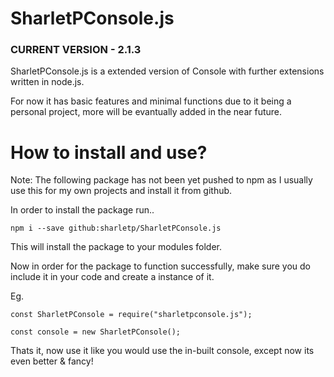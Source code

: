 # SharletPConsole.js
 ### CURRENT VERSION - 2.1.3 ###
 
SharletPConsole.js is a extended version of Console with further extensions written in node.js.

For now it has basic features and minimal functions due to it being a personal project, more will be evantually added in the near future.

# How to install and use?
Note: The following package has not been yet pushed to npm as I usually use this for my own projects and install it from github.

In order to install the package run..

```
npm i --save github:sharletp/SharletPConsole.js
```

This will install the package to your modules folder.

Now in order for the package to function successfully, make sure you do include it in your code and create a instance of it.

Eg.
```
const SharletPConsole = require("sharletpconsole.js");

const console = new SharletPConsole();
```

Thats it, now use it like you would use the in-built console, except now its even better & fancy!